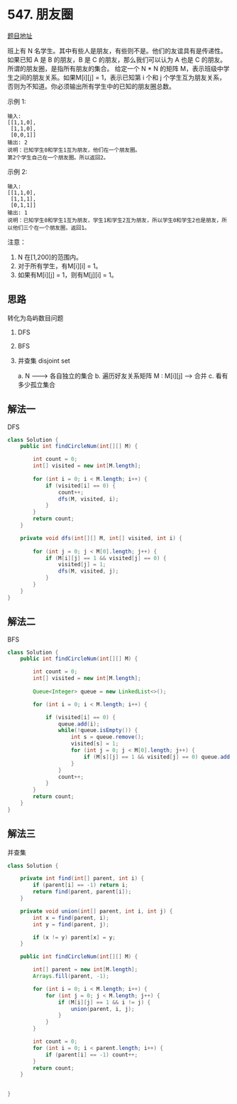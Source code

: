 # 547. 朋友圈

[题目地址](https://leetcode-cn.com/problems/friend-circles)

班上有 N 名学生。其中有些人是朋友，有些则不是。他们的友谊具有是传递性。如果已知 A 是 B 的朋友，B 是 C 的朋友，那么我们可以认为 A 也是 C 的朋友。所谓的朋友圈，是指所有朋友的集合。
给定一个 N * N 的矩阵 M，表示班级中学生之间的朋友关系。如果M[i][j] = 1，表示已知第 i 个和 j 个学生互为朋友关系，否则为不知道。你必须输出所有学生中的已知的朋友圈总数。

示例 1:

```
输入: 
[[1,1,0],
 [1,1,0],
 [0,0,1]]
输出: 2 
说明：已知学生0和学生1互为朋友，他们在一个朋友圈。
第2个学生自己在一个朋友圈。所以返回2。
```

示例 2:

```
输入: 
[[1,1,0],
 [1,1,1],
 [0,1,1]]
输出: 1
说明：已知学生0和学生1互为朋友，学生1和学生2互为朋友，所以学生0和学生2也是朋友，所以他们三个在一个朋友圈，返回1。
```

注意：

1. N 在[1,200]的范围内。
2. 对于所有学生，有M[i][i] = 1。
3. 如果有M[i][j] = 1，则有M[j][i] = 1。


## 思路

转化为岛屿数目问题

1. DFS
2. BFS
3. 并查集 disjoint set

    a. N ---> 各自独立的集合
    b. 遍历好友关系矩阵 M : M[i][j] --> 合并
    c. 看有多少孤立集合


## 解法一

DFS

```Java
class Solution {
    public int findCircleNum(int[][] M) {

        int count = 0;
        int[] visited = new int[M.length];
        
        for (int i = 0; i < M.length; i++) {
            if (visited[i] == 0) {
                count++;
                dfs(M, visited, i);
            }
        }
        return count;
    }

    private void dfs(int[][] M, int[] visited, int i) {
        
        for (int j = 0; j < M[0].length; j++) {
            if (M[i][j] == 1 && visited[j] == 0) {
                visited[j] = 1;
                dfs(M, visited, j);
            }            
        }
    }
}
```

## 解法二

BFS

```Java
class Solution {
    public int findCircleNum(int[][] M) {

        int count = 0;
        int[] visited = new int[M.length];
        
        Queue<Integer> queue = new LinkedList<>();

        for (int i = 0; i < M.length; i++) {

            if (visited[i] == 0) {
                queue.add(i);
                while(!queue.isEmpty()) {
                    int s = queue.remove();
                    visited[s] = 1;
                    for (int j = 0; j < M[0].length; j++) {
                        if (M[s][j] == 1 && visited[j] == 0) queue.add(j);
                    }
                }
                count++;
            }
        }
        return count;
    }
}
```


## 解法三

并查集

```Java
class Solution {

    private int find(int[] parent, int i) {
        if (parent[i] == -1) return i;
        return find(parent, parent[i]);
    }

    private void union(int[] parent, int i, int j) {
        int x = find(parent, i);
        int y = find(parent, j);

        if (x != y) parent[x] = y;
    }

    public int findCircleNum(int[][] M) {

        int[] parent = new int[M.length];
        Arrays.fill(parent, -1);

        for (int i = 0; i < M.length; i++) {
            for (int j = 0; j < M.length; j++) {
                if (M[i][j] == 1 && i != j) {
                    union(parent, i, j);
                }
            }
        }

        int count = 0;
        for (int i = 0; i < parent.length; i++) {
            if (parent[i] == -1) count++;
        }
        return count;
    }

   
}
```